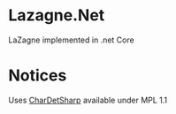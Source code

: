 # Lazagne.Net
LaZagne implemented in .net Core












# Notices
Uses [CharDetSharp](https://github.com/superstrom/chardetsharp) available under MPL 1.1
